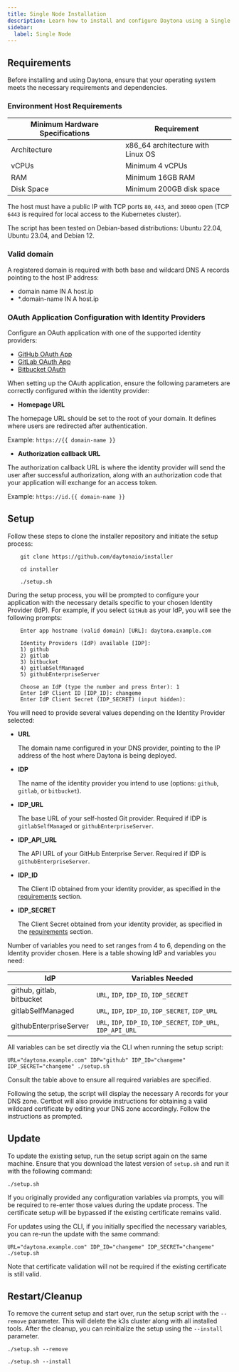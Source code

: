 ```yaml
---
title: Single Node Installation
description: Learn how to install and configure Daytona using a Single Node.
sidebar:
  label: Single Node
---
```


## Requirements

Before installing and using Daytona, ensure that your operating system meets the necessary requirements and dependencies.

### Environment Host Requirements

| **Minimum Hardware Specifications** | **Requirement**                   |
|-------------------------------------|-----------------------------------|
| Architecture                        | x86_64 architecture with Linux OS |
| vCPUs                               | Minimum 4 vCPUs                   |
| RAM                                 | Minimum 16GB RAM                  |
| Disk Space                          | Minimum 200GB disk space          |

The host must have a public IP with TCP ports `80`, `443`, and `30000` open (TCP `6443` is required for local access to the Kubernetes cluster).

The script has been tested on Debian-based distributions: Ubuntu 22.04, Ubuntu 23.04, and Debian 12.

### Valid domain

A registered domain is required with both base and wildcard DNS A records pointing to the host IP address:

* domain name IN A host.ip
* *.domain-name IN A host.ip

### OAuth Application Configuration with Identity Providers

Configure an OAuth application with one of the supported identity providers:

* [GitHub OAuth App](https://docs.github.com/en/apps/oauth-apps/building-oauth-apps/creating-an-oauth-app)
* [GitLab OAuth App](https://docs.gitlab.com/ee/integration/oauth_provider.html)
* [Bitbucket OAuth](https://support.atlassian.com/bitbucket-cloud/docs/use-oauth-on-bitbucket-cloud/)

When setting up the OAuth application, ensure the following parameters are correctly configured within the identity provider:

* **Homepage URL**

The homepage URL should be set to the root of your domain. It defines where users are redirected after authentication.

Example: `https://{{ domain-name }}`

* **Authorization callback URL**

The authorization callback URL is where the identity provider will send the user after successful authorization, along with an authorization code that your application will exchange for an access token.

Example: `https://id.{{ domain-name }}`

## Setup

Follow these steps to clone the installer repository and initiate the setup process:

```shell
    git clone https://github.com/daytonaio/installer
```
```shell
    cd installer
```
```shell
    ./setup.sh
```

During the setup process, you will be prompted to configure your application with the necessary details specific to your chosen Identity Provider (IdP). For example, if you select `GitHub` as your IdP, you will see the following prompts:

```
    Enter app hostname (valid domain) [URL]: daytona.example.com

    Identity Providers (IdP) available [IDP]:
    1) github
    2) gitlab
    3) bitbucket
    4) gitlabSelfManaged
    5) githubEnterpriseServer

    Choose an IdP (type the number and press Enter): 1
    Enter IdP Client ID [IDP_ID]: changeme
    Enter IdP Client Secret (IDP_SECRET) (input hidden):
```

You will need to provide several values depending on the Identity Provider selected:

* **URL**
    
    The domain name configured in your DNS provider, pointing to the IP address of the host where Daytona is being deployed.

* **IDP** 

    The name of the identity provider you intend to use (options: `github`, `gitlab`, or `bitbucket`).

* **IDP_URL**

    The base URL of your self-hosted Git provider. Required if IDP is `gitlabSelfManaged` or `githubEnterpriseServer`.

* **IDP_API_URL**

    The API URL of your GitHub Enterprise Server. Required if IDP is `githubEnterpriseServer`.

* **IDP_ID**
  
    The Client ID obtained from your identity provider, as specified in the [requirements](#requirements) section.

* **IDP_SECRET**
  
    The Client Secret obtained from your identity provider, as specified in the [requirements](#requirements) section.

Number of variables you need to set ranges from 4 to 6, depending on the Identity provider chosen. Here is a table showing IdP and variables you need:

| **IdP**                  | **Variables Needed**                                    |
|--------------------------|---------------------------------------------------------|
| github, gitlab, bitbucket | `URL`, `IDP`, `IDP_ID`, `IDP_SECRET`                   |
| gitlabSelfManaged         | `URL`, `IDP`, `IDP_ID`, `IDP_SECRET`, `IDP_URL`        |
| githubEnterpriseServer    | `URL`, `IDP`, `IDP_ID`, `IDP_SECRET`, `IDP_URL`, `IDP_API_URL` |

All variables can be set directly via the CLI when running the setup script:

```shell
URL="daytona.example.com" IDP="github" IDP_ID="changeme" IDP_SECRET="changeme" ./setup.sh
```

Consult the table above to ensure all required variables are specified.

Following the setup, the script will display the necessary A records for your DNS zone. Certbot will also provide instructions for obtaining a valid wildcard certificate by editing your DNS zone accordingly. Follow the instructions as prompted.

## Update

To update the existing setup, run the setup script again on the same machine. Ensure that you download the latest version of `setup.sh` and run it with the following command:

```shell
./setup.sh
```

If you originally provided any configuration variables via prompts, you will be required to re-enter those values during the update process. The certificate setup will be bypassed if the existing certificate remains valid.

For updates using the CLI, if you initially specified the necessary variables, you can re-run the update with the same command:

```shell
URL="daytona.example.com" IDP_ID="changeme" IDP_SECRET="changeme" ./setup.sh
```

Note that certificate validation will not be required if the existing certificate is still valid.

## Restart/Cleanup

To remove the current setup and start over, run the setup script with the `--remove` parameter. This will delete the k3s cluster along with all installed tools. After the cleanup, you can reinitialize the setup using the `--install` parameter.

```shell
./setup.sh --remove
```

```shell
./setup.sh --install
```